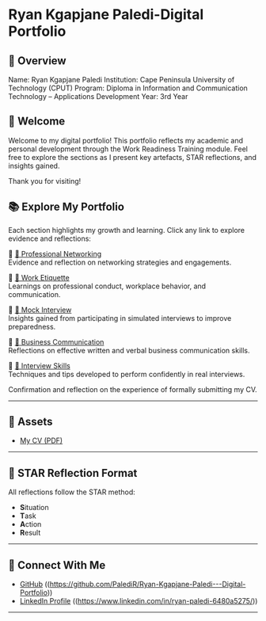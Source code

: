 # Ryan Kgapjane Paledi-Digital Portfolio
## 📌 Overview

Name: Ryan Kgapjane Paledi 
Institution: Cape Peninsula University of Technology (CPUT) Program: 
Diploma in Information and Communication Technology – Applications Development 
Year: 3rd Year

## 👋 Welcome

Welcome to my digital portfolio! This portfolio reflects my academic and personal development through the Work Readiness Training module. Feel free to explore the sections as I present key artefacts, STAR reflections, and insights gained.

Thank you for visiting!

## 📚 Explore My Portfolio
Each section highlights my growth and learning. Click any link to explore evidence and reflections:

🔹 [🤝 Professional Networking](professional-networking.md)  
Evidence and reflection on networking strategies and engagements.

🔹 [👔 Work Etiquette](workplace-etiquette.md)  
Learnings on professional conduct, workplace behavior, and communication.

🔹 [🎤 Mock Interview](mock-interview.md)  
Insights gained from participating in simulated interviews to improve preparedness.

🔹 [💬 Business Communication](business-communication.md)  
Reflections on effective written and verbal business communication skills.

🔹 [🧾 Interview Skills](interview-skills.md)  
Techniques and tips developed to perform confidently in real interviews.


Confirmation and reflection on the experience of formally submitting my CV.

---

## 📎 Assets
- [My CV (PDF)](/assets/RYANCV.pdf)

---

## 🧭 STAR Reflection Format

All reflections follow the STAR method:
- **S**ituation
- **T**ask
- **A**ction
- **R**esult

---

## 🔗 Connect With Me

- [GitHub](#) ((https://github.com/PalediR/Ryan-Kgapjane-Paledi---Digital-Portfolio))  
- [LinkedIn Profile](#) ((https://www.linkedin.com/in/ryan-paledi-6480a5275/))

---
